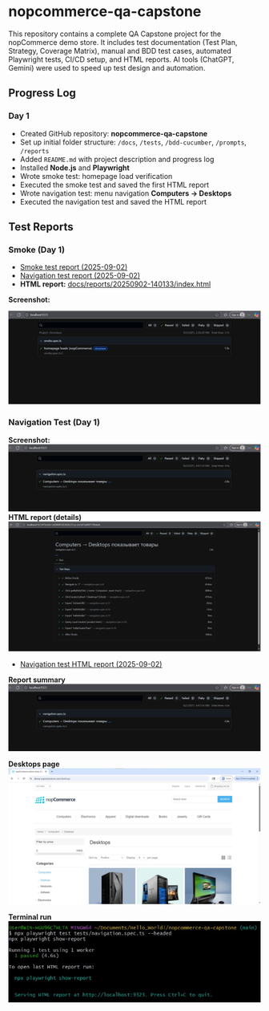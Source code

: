 # nopcommerce-qa-capstone
This repository contains a complete QA Capstone project for the nopCommerce demo store. It includes test documentation (Test Plan, Strategy, Coverage Matrix), manual and BDD test cases, automated Playwright tests, CI/CD setup, and HTML reports. AI tools (ChatGPT, Gemini) were used to speed up test design and automation.

## Progress Log

### Day 1
- Created GitHub repository: **nopcommerce-qa-capstone**
- Set up initial folder structure: `/docs`, `/tests`, `/bdd-cucumber`, `/prompts`, `/reports`
- Added `README.md` with project description and progress log
- Installed **Node.js** and **Playwright**
- Wrote smoke test: homepage load verification
- Executed the smoke test and saved the first HTML report
- Wrote navigation test: menu navigation **Computers → Desktops**
- Executed the navigation test and saved the HTML report

## Test Reports

### Smoke (Day 1)
- [Smoke test report (2025-09-02)](docs/reports/20250902-140133/index.html)
- [Navigation test report (2025-09-02)](docs/reports/20250902-navigation/index.html) 
- **HTML report:** [docs/reports/20250902-140133/index.html](docs/reports/20250902-140133/index.html)

**Screenshot:**

![Smoke report (Day 1)](docs/screenshots/smoke-report-day1.png)

### Navigation Test (Day 1)
 
  **Screenshot:**  
  ![Navigation report (Day 1)](docs/screenshots/navigation-report-day1.png)
  **HTML report (details)**  
![Navigation report details (Day 1)](docs/screenshots/navigation-report-detail-day1.png)


- [Navigation test HTML report (2025-09-02)](docs/reports/20250902-navigation/index.html)

**Report summary**  
![Navigation report (Day 1)](docs/screenshots/navigation-report-day1.png)

**Desktops page**  
![Desktops (Day 1)](docs/screenshots/desktops-page-day1.png)

**Terminal run**  
![Terminal (Navigation Day 1)](docs/screenshots/terminal-navigation-day1.png)

